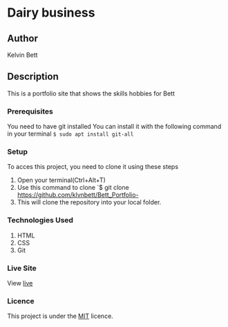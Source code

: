 # Dairy business
## Author
Kelvin Bett
## Description
This is a portfolio site that shows the skills hobbies for Bett
### Prerequisites
You need to have git installed
You can install it with the following command in your terminal
`$ sudo apt install git-all`
### Setup
To acces this project, you need to clone it using these steps
1. Open your terminal(Ctrl+Alt+T)
2. Use this command to clone `$ git clone https://github.com/klvnbett/Bett_Portfolio-
3. This will clone the repository into your local folder.
### Technologies Used
1. HTML
2. CSS
4. Git
### Live Site
View [live](https://klvnbett.github.io/Bett_Portfolio-/)

### Licence
This project is under the  [MIT](LICENCE) licence.
